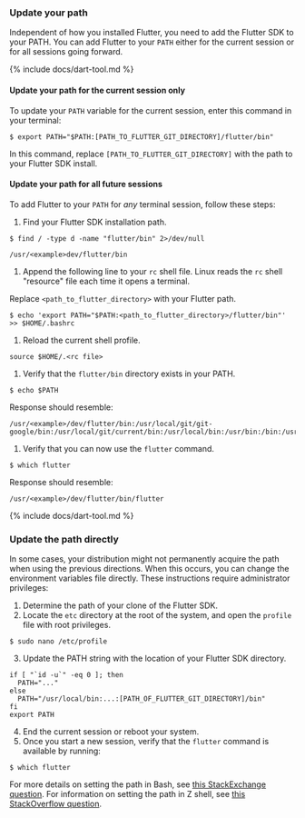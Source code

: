 ### Update your path

Independent of how you installed Flutter,
you need to add the Flutter SDK to your PATH.
You can add Flutter to your `PATH` either for the current session
or for all sessions going forward.

{% include docs/dart-tool.md %}

#### Update your path for the current session only

To update your `PATH` variable for the current session,
enter this command in your terminal:

```terminal
$ export PATH="$PATH:[PATH_TO_FLUTTER_GIT_DIRECTORY]/flutter/bin"
```

In this command,
replace `[PATH_TO_FLUTTER_GIT_DIRECTORY]`
with the path to your Flutter SDK install.

#### Update your path for all future sessions

To add Flutter to your `PATH` for _any_ terminal session, follow these steps:

1. Find your Flutter SDK installation path.

  ```terminal
  $ find / -type d -name "flutter/bin" 2>/dev/null
  ```

  ```terminal
  /usr/<example>dev/flutter/bin
  ```

1. Append the following line to your `rc` shell file.
  Linux reads the `rc` shell "resource" file each
  time it opens a terminal.

  Replace `<path_to_flutter_directory>` with your Flutter path.

  ```terminal
  $ echo 'export PATH="$PATH:<path_to_flutter_directory>/flutter/bin"' >> $HOME/.bashrc
  ```

1. Reload the current shell profile.

  ```terminal
  source $HOME/.<rc file>
  ```

1. Verify that the `flutter/bin` directory exists in your PATH.

  ```terminal
  $ echo $PATH
  ```

  Response should resemble:
  
  ```terminal
  /usr/<example>/dev/flutter/bin:/usr/local/git/git-google/bin:/usr/local/git/current/bin:/usr/local/bin:/usr/bin:/bin:/usr/local/sbin:/usr/sbin:/sbin:
  ```

1. Verify that you can now use the `flutter` command.

  ```terminal
  $ which flutter
  ```

  Response should resemble:
  
  ```
  /usr/<example>/dev/flutter/bin/flutter
  ```

{% include docs/dart-tool.md %}

### Update the path directly

In some cases, your distribution might not permanently acquire the path when using the previous directions. When this occurs, you can change the environment variables file directly. These instructions require administrator privileges:

1. Determine the path of your clone of the Flutter SDK.
2. Locate the `etc` directory at the root of the system, and open the `profile` file with root privileges.

```terminal
$ sudo nano /etc/profile
```

3. Update the PATH string with the location of your Flutter SDK directory.

```shell
if [ "`id -u`" -eq 0 ]; then
  PATH="..."
else
  PATH="/usr/local/bin:...:[PATH_OF_FLUTTER_GIT_DIRECTORY]/bin"
fi
export PATH
```

4. End the current session or reboot your system.
5. Once you start a new session, verify that the `flutter` command is available by running:

```terminal
$ which flutter
```

For more details on setting the path in Bash, see [this StackExchange question][bash].
For information on setting the path in Z shell, see [this StackOverflow question][zsh].

[Get the Flutter SDK]: #get-sdk
[bash]: https://unix.stackexchange.com/questions/26047/how-to-correctly-add-a-path-to-path
[zsh]: {{site.so}}/questions/11530090/adding-a-new-entry-to-the-path-variable-in-zsh
